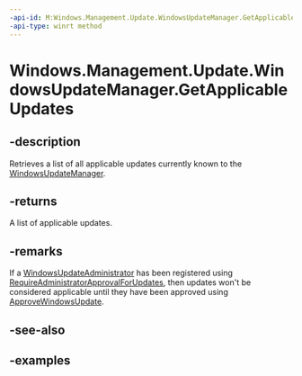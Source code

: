 ```yaml
---
-api-id: M:Windows.Management.Update.WindowsUpdateManager.GetApplicableUpdates
-api-type: winrt method
---
```


# Windows.Management.Update.WindowsUpdateManager.GetApplicableUpdates

<!--
public System.Collections.Generic.IReadOnlyList<Windows.Management.Update.WindowsUpdate> GetApplicableUpdates ();
-->


## -description

Retrieves a list of all applicable updates currently known to the [WindowsUpdateManager](./windowsupdatemanager.md).

## -returns

A list of applicable updates.

## -remarks

If a [WindowsUpdateAdministrator](./windowsupdateadministrator.md) has been registered using [RequireAdministratorApprovalForUpdates](./windowsupdateadministratoroptions.md), then updates won't be considered applicable until they have been approved using [ApproveWindowsUpdate](./windowsupdateadministrator_approvewindowsupdate_1582950728.md).

## -see-also

## -examples
